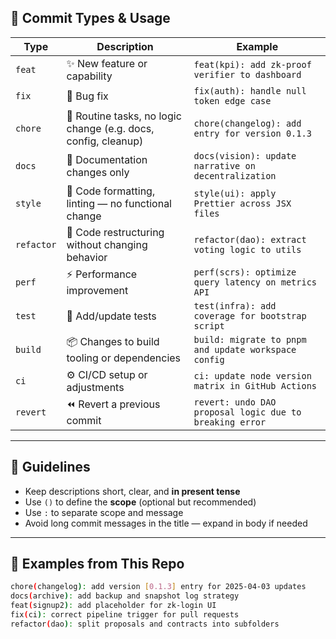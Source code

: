 ## 📘 Commit Types & Usage

| Type        | Description                                                       | Example                                                  |
|-------------|-------------------------------------------------------------------|----------------------------------------------------------|
| `feat`      | ✨ New feature or capability                                       | `feat(kpi): add zk-proof verifier to dashboard`          |
| `fix`       | 🐛 Bug fix                                                        | `fix(auth): handle null token edge case`                 |
| `chore`     | 🧹 Routine tasks, no logic change (e.g. docs, config, cleanup)    | `chore(changelog): add entry for version 0.1.3`          |
| `docs`      | 📝 Documentation changes only                                     | `docs(vision): update narrative on decentralization`     |
| `style`     | 🎨 Code formatting, linting — no functional change                | `style(ui): apply Prettier across JSX files`             |
| `refactor`  | 🔄 Code restructuring without changing behavior                   | `refactor(dao): extract voting logic to utils`           |
| `perf`      | ⚡ Performance improvement                                        | `perf(scrs): optimize query latency on metrics API`      |
| `test`      | 🧪 Add/update tests                                               | `test(infra): add coverage for bootstrap script`         |
| `build`     | 📦 Changes to build tooling or dependencies                       | `build: migrate to pnpm and update workspace config`     |
| `ci`        | ⚙️ CI/CD setup or adjustments                                    | `ci: update node version matrix in GitHub Actions`       |
| `revert`    | ⏪ Revert a previous commit                                       | `revert: undo DAO proposal logic due to breaking error`  |

---

## 🧠 Guidelines

- Keep descriptions short, clear, and **in present tense**
- Use `()` to define the **scope** (optional but recommended)
- Use `:` to separate scope and message
- Avoid long commit messages in the title — expand in body if needed

---

## 📌 Examples from This Repo

```bash
chore(changelog): add version [0.1.3] entry for 2025-04-03 updates
docs(archive): add backup and snapshot log strategy
feat(signup2): add placeholder for zk-login UI
fix(ci): correct pipeline trigger for pull requests
refactor(dao): split proposals and contracts into subfolders

